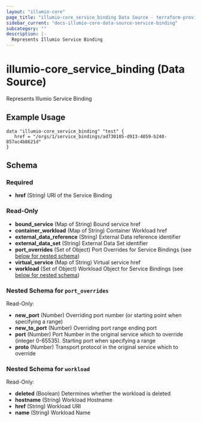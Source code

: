```yaml
---
layout: "illumio-core"
page_title: "illumio-core_service_binding Data Source - terraform-provider-illumio-core"
sidebar_current: "docs-illumio-core-data-source-service-binding"
subcategory: ""
description: |-
  Represents Illumio Service Binding
---
```


# illumio-core_service_binding (Data Source)

Represents Illumio Service Binding

Example Usage
------------

```hcl
data "illumio-core_service_binding" "test" {
   href = "/orgs/1/service_bindings/ad730105-d913-4859-b240-857ac4b8621d"
}
```

## Schema

### Required

- **href** (String) URI of the Service Binding

### Read-Only

- **bound_service** (Map of String) Bound service href
- **container_workload** (Map of String) Container Workload href
- **external_data_reference** (String) External Data reference identifier
- **external_data_set** (String) External Data Set identifier
- **port_overrides** (Set of Object) Port Overrides for Service Bindings (see [below for nested schema](#nestedatt--port_overrides))
- **virtual_service** (Map of String) Virtual service href
- **workload** (Set of Object) Workload Object for Service Bindings (see [below for nested schema](#nestedatt--workload))

<a id="nestedatt--port_overrides"></a>
### Nested Schema for `port_overrides`

Read-Only:

- **new_port** (Number) Overriding port number (or starting point when specifying a range)
- **new_to_port** (Number) Overriding port range ending port
- **port** (Number) Port Number in the original service which to override (integer 0-65535). Starting port when specifying a range
- **proto** (Number) Transport protocol in the original service which to override


<a id="nestedatt--workload"></a>
### Nested Schema for `workload`

Read-Only:

- **deleted** (Boolean) Determines whether the workload is deleted
- **hostname** (String) Workload Hostname
- **href** (String) Workload URI
- **name** (String) Workload Name


